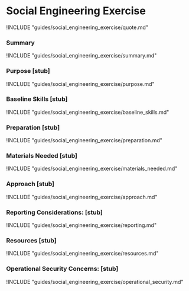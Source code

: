 # Social Engineering Exercise

!INCLUDE "guides/social_engineering_exercise/quote.md"

### Summary

!INCLUDE "guides/social_engineering_exercise/summary.md"

### Purpose [stub]

!INCLUDE "guides/social_engineering_exercise/purpose.md"

### Baseline Skills [stub]

!INCLUDE "guides/social_engineering_exercise/baseline_skills.md"

### Preparation [stub]

!INCLUDE "guides/social_engineering_exercise/preparation.md"

### Materials Needed [stub]

!INCLUDE "guides/social_engineering_exercise/materials_needed.md"

### Approach [stub]

!INCLUDE "guides/social_engineering_exercise/approach.md"

### Reporting Considerations: [stub]

!INCLUDE "guides/social_engineering_exercise/reporting.md"

### Resources [stub]

!INCLUDE "guides/social_engineering_exercise/resources.md"

### Operational Security Concerns: [stub]

!INCLUDE "guides/social_engineering_exercise/operational_security.md"
